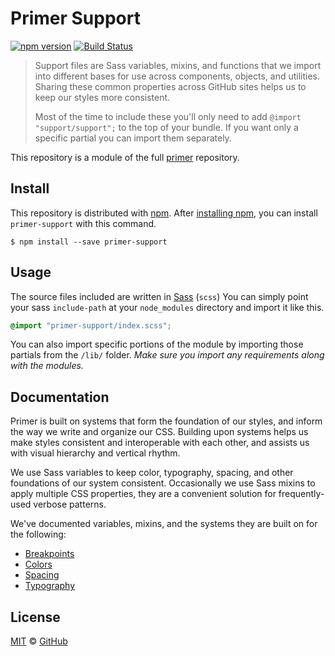 # Primer Support

[![npm version](http://img.shields.io/npm/v/primer-support.svg)](https://www.npmjs.org/package/primer-support)
[![Build Status](https://travis-ci.org/primer/primer.svg?branch=master)](https://travis-ci.org/primer/primer)

> Support files are Sass variables, mixins, and functions that we import into different bases for use across components, objects, and utilities. Sharing these common properties across GitHub sites helps us to keep our styles more consistent.
>
> Most of the time to include these you'll only need to add `@import "support/support";` to the top of your bundle. If you want only a specific partial you can import them separately.

This repository is a module of the full [primer][primer] repository.

## Install

This repository is distributed with [npm][npm]. After [installing npm][install-npm], you can install `primer-support` with this command.

```
$ npm install --save primer-support
```

## Usage

The source files included are written in [Sass][sass] (`scss`) You can simply point your sass `include-path` at your `node_modules` directory and import it like this.

```scss
@import "primer-support/index.scss";
```

You can also import specific portions of the module by importing those partials from the `/lib/` folder. _Make sure you import any requirements along with the modules._

## Documentation

<!-- %docs
title: Support
-->

Primer is built on systems that form the foundation of our styles, and inform the way we write and organize our CSS. Building upon systems helps us make styles consistent and interoperable with each other, and assists us with visual hierarchy and vertical rhythm.

We use Sass variables to keep color, typography, spacing, and other foundations of our system consistent. Occasionally we use Sass mixins to apply multiple CSS properties, they are a convenient solution for frequently-used verbose patterns.

We've documented variables, mixins, and the systems they are built on for the following:
- [Breakpoints](./support/breakpoints)
- [Colors](./support/color-system)
- [Spacing](./support/spacing)
- [Typography](./support/typography)

<!-- %enddocs -->

## License

[MIT](./LICENSE) &copy; [GitHub](https://github.com/)

[primer]: https://github.com/primer/primer
[docs]: http://primer.github.io/
[npm]: https://www.npmjs.com/
[install-npm]: https://docs.npmjs.com/getting-started/installing-node
[sass]: http://sass-lang.com/
